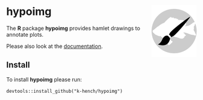 # hypoimg <img src="man/figures/logo.png" align="right" alt="" width="120" />

The **R** package **hypoimg** provides hamlet drawings to annotate plots.

Please also look at the [documentation](https://k-hench.github.io/hypoimg/index.html).

## Install

To install **hypoimg** please run:
```
devtools::install_github("k-hench/hypoimg")
```
